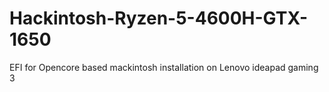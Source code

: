 # Hackintosh-Ryzen-5-4600H-GTX-1650
EFI for Opencore based mackintosh installation on Lenovo ideapad gaming 3
